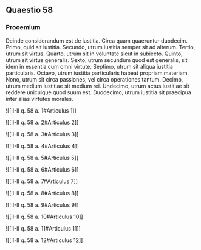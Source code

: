 ## Quaestio 58

### Prooemium

Deinde considerandum est de iustitia. Circa quam quaeruntur duodecim. Primo, quid sit iustitia. Secundo, utrum iustitia semper sit ad alterum. Tertio, utrum sit virtus. Quarto, utrum sit in voluntate sicut in subiecto. Quinto, utrum sit virtus generalis. Sexto, utrum secundum quod est generalis, sit idem in essentia cum omni virtute. Septimo, utrum sit aliqua iustitia particularis. Octavo, utrum iustitia particularis habeat propriam materiam. Nono, utrum sit circa passiones, vel circa operationes tantum. Decimo, utrum medium iustitiae sit medium rei. Undecimo, utrum actus iustitiae sit reddere unicuique quod suum est. Duodecimo, utrum iustitia sit praecipua inter alias virtutes morales.

![[II-II q. 58 a. 1#Articulus 1]]

![[II-II q. 58 a. 2#Articulus 2]]

![[II-II q. 58 a. 3#Articulus 3]]

![[II-II q. 58 a. 4#Articulus 4]]

![[II-II q. 58 a. 5#Articulus 5]]

![[II-II q. 58 a. 6#Articulus 6]]

![[II-II q. 58 a. 7#Articulus 7]]

![[II-II q. 58 a. 8#Articulus 8]]

![[II-II q. 58 a. 9#Articulus 9]]

![[II-II q. 58 a. 10#Articulus 10]]

![[II-II q. 58 a. 11#Articulus 11]]

![[II-II q. 58 a. 12#Articulus 12]]

